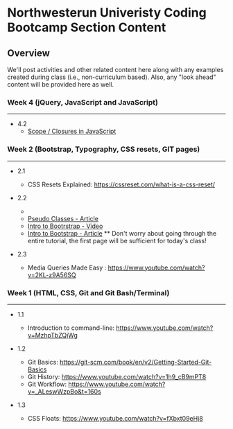 # Northwesterun Univeristy Coding Bootcamp Section Content

## Overview
We'll post activities and other related content here along with any examples created during class (i.e., non-curriculum based). Also, any "look ahead" content will be provided here as well.
### Week 4 (jQuery, JavaScript and JavaScript)
______________
* 4.2
    * [Scope / Closures in JavaScript](https://www.youtube.com/watch?v=CQqwU2Ixu-U)
### Week 2 (Bootstrap, Typography, CSS resets, GIT pages)
______________
* 2.1
    * CSS Resets Explained: https://cssreset.com/what-is-a-css-reset/

* 2.2
    * [Installing Google Fonts Best Practices - Video]: https://www.youtube.com/watch?v=-K7U7fS21fA
    * [Pseudo Classes - Article](https://www.w3schools.com/css/css_pseudo_classes.asp)
    * [Intro to Bootrstrap - Video](https://www.youtube.com/watch?v=wesUO81YX0U)
    * [Intro to Bootstrap - Article](https://www.w3schools.com/bootstrap/bootstrap_get_started.asp) ** Don't worry about going through the entire tutorial, the first page will be sufficient for today's class!


* 2.3
    * Media Queries Made Easy : https://www.youtube.com/watch?v=2KL-z9A56SQ


### Week 1 (HTML, CSS, Git and Git Bash/Terminal)
______________
* 1.1
    * Introduction to command-line: https://www.youtube.com/watch?v=MzhpTbZQjWg

* 1.2
    * Git Basics: https://git-scm.com/book/en/v2/Getting-Started-Git-Basics
    * Git History: https://www.youtube.com/watch?v=1h9_cB9mPT8
    * Git Workflow: https://www.youtube.com/watch?v=_ALeswWzpBo&t=160s
* 1.3
    * CSS Floats: https://www.youtube.com/watch?v=fXbxt09eHj8

